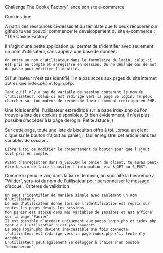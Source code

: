 Challenge
The Cookie Factory" lance son site e-commerce

Cookies time

A partir des ressources ci-dessus et du template que tu peux récupérer sur github tu vas pouvoir commencer le développement du site e-commerce : "The Cookie Factory"

Il s'agit d'une petite application qui permet de s'identifier avec seulement un nom d'utilisateur, sans appel à une base de données.

    On entre un nom d'utilisateur dans le formulaire de login, celui-ci est pris en compte et enregistré en session. On ne demande pas de mot de passe pour vérifier l'identité.

Si l'utilisateur n'est pas identifié, il n'a pas accès aux pages du site internet autres que index.php et login.php.

    Tant qu'il n’y a pas de variable de session contenant le nom de l'utilisateur, celui-ci est redirigé vers la page de login. Tu peux chercher sur ton moteur de recherche favori comment rediriger en PHP.

Une fois identifié, l'utilisateur est redirigé sur la page index.php où l'on trouve la liste des cookies disponibles. Et bien évidemment, il n'est plus possible d’accéder à la page de login. Petite astuce ;)

Sur cette page, toute une liste de biscuits s'offre à toi. Lorsqu'un client clique sur le bouton d'ajout au panier, il faut enregistrer cet article dans tes variables de sessions.

    Libre à toi de modifier le comportement du bouton pour que l'ajout soit pris en compte.

    Avant d’enregistrer dans $_SESSION le panier du client, tu auras peut-être besoin de faire transiter l'information via $_GET ou $_POST.

Comme tu peux le voir, dans la barre de menu, on souhaite la bienvenue à "Wilder", sers-toi du nom de l'utilisateur pour personnaliser le message d'accueil.
Critères de validation

    On peut s'identifier de manière simple avec seulement un nom d'utilisateur,
    Le nom d'utilisateur donné lors de l'identification est repris sur toutes les pages depuis les sessions,
    Mon panier est stocké dans mes variables de sessions et est affiché sur la page "Panier".
    Il est possible d’accéder uniquement aux pages login.php et index.php tant que l’utilisateur n’est pas connecté.
    La page login.php devient inaccessible une fois connecté, l'utilisateur est redirigé vers la page index.php s'il tente d'y accéder.
    L'utilisateur peut également se délogger à l'aide d'un bouton "déconnexion".

